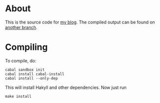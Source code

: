 # About

This is the source code for [my blog](http://www.prickyourfinger.org).
The compiled output can be found on [another branch](https://github.com/berkson/berkson.github.io/tree/master).

# Compiling

To compile, do:

```
cabal sandbox init
cabal install cabal-install
cabal install --only-dep
```

This will install Hakyll and other dependencies.
Now just run

```
make install
```
